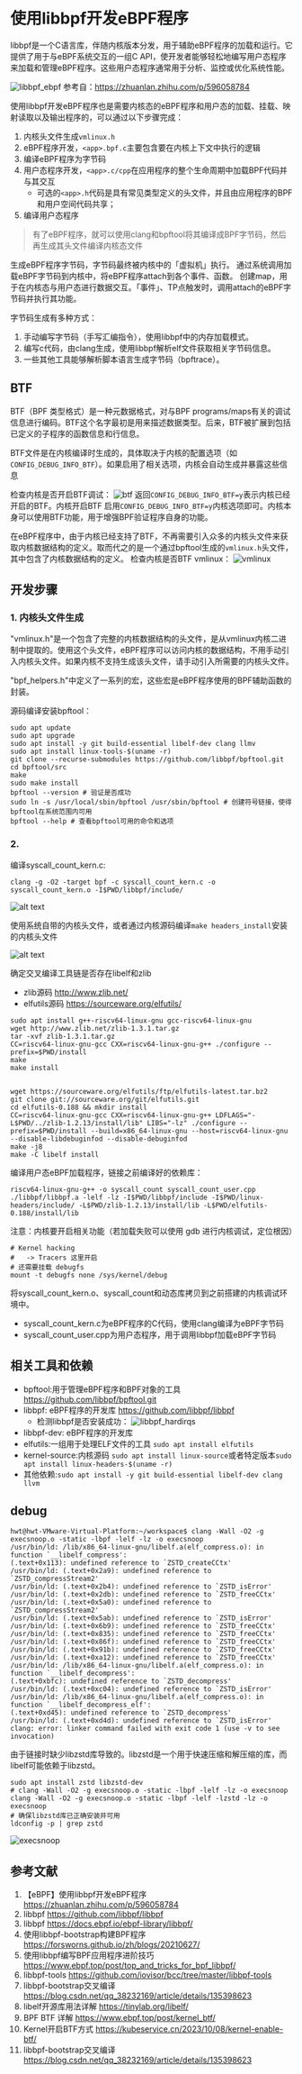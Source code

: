 # 使用libbpf开发eBPF程序

libbpf是一个C语言库，伴随内核版本分发，用于辅助eBPF程序的加载和运行。它提供了用于与eBPF系统交互的一组C API，使开发者能够轻松地编写用户态程序来加载和管理eBPF程序。这些用户态程序通常用于分析、监控或优化系统性能。

![libbpf_ebpf](image.png)
参考自：https://zhuanlan.zhihu.com/p/596058784


使用libbpf开发eBPF程序也是需要内核态的eBPF程序和用户态的加载、挂载、映射读取以及输出程序的，可以通过以下步骤完成：
1. 内核头文件生成`vmlinux.h`
2. eBPF程序开发，`<app>.bpf.c`主要包含要在内核上下文中执行的逻辑
3. 编译eBPF程序为字节码
4. 用户态程序开发，`<app>.c/cpp`在应用程序的整个生命周期中加载BPF代码并与其交互
    - 可选的`<app>.h`代码是具有常见类型定义的头文件，并且由应用程序的BPF和用户空间代码共享；
5. 编译用户态程序

> 有了eBPF程序，就可以使用clang和bpftool将其编译成BPF字节码，然后再生成其头文件编译内核态文件

生成eBPF程序字节码，字节码最终被内核中的「虚拟机」执行。 通过系统调用加载eBPF字节码到内核中，将eBPF程序attach到各个事件、函数。 创建map，用于在内核态与用户态进行数据交互。「事件」、TP点触发时，调用attach的eBPF字节码并执行其功能。

字节码生成有多种方式：
1. 手动编写字节码（手写汇编指令），使用libbpf中的内存加载模式。
2. 编写c代码，由clang生成，使用libbpf解析elf文件获取相关字节码信息。
3. 一些其他工具能够解析脚本语言生成字节码（bpftrace）。


## BTF
BTF（BPF 类型格式）是一种元数据格式，对与BPF programs/maps有关的调试信息进行编码。BTF这个名字最初是用来描述数据类型。后来，BTF被扩展到包括已定义的子程序的函数信息和行信息。

BTF文件是在内核编译时生成的，具体取决于内核的配置选项（如 `CONFIG_DEBUG_INFO_BTF`）。如果启用了相关选项，内核会自动生成并暴露这些信息

检查内核是否开启BTF调试：
![btf](image-4.png)
返回`CONFIG_DEBUG_INFO_BTF=y`表示内核已经开启的BTF。内核开启BTF 启用`CONFIG_DEBUG_INFO_BTF=y`内核选项即可。内核本身可以使用BTF功能，用于增强BPF验证程序自身的功能。

在eBPF程序中，由于内核已经支持了BTF，不再需要引入众多的内核头文件来获取内核数据结构的定义。取而代之的是一个通过bpftool生成的`vmlinux.h`头文件，其中包含了内核数据结构的定义。
检查内核是否BTF vmlinux：
![vmlinux](image-5.png)

## 开发步骤
### 1. 内核头文件生成
"vmlinux.h"是一个包含了完整的内核数据结构的头文件，是从vmlinux内核二进制中提取的。使用这个头文件，eBPF程序可以访问内核的数据结构，不用手动引入内核头文件。如果内核不支持生成该头文件，请手动引入所需要的内核头文件。

"bpf_helpers.h"中定义了一系列的宏，这些宏是eBPF程序使用的BPF辅助函数的封装。

源码编译安装bpftool：
```shell
sudo apt update
sudo apt upgrade
sudo apt install -y git build-essential libelf-dev clang llmv
sudo apt install linux-tools-$(uname -r)
git clone --recurse-submodules https://github.com/libbpf/bpftool.git
cd bpftool/src
make
sudo make install
bpftool --version # 验证是否成功
sudo ln -s /usr/local/sbin/bpftool /usr/sbin/bpftool # 创建符号链接，使得bpftool在系统范围内可用
bpftool --help # 查看bpftool可用的命令和选项
```


### 2. 
编译syscall_count_kern.c:
```shell
clang -g -O2 -target bpf -c syscall_count_kern.c -o syscall_count_kern.o -I$PWD/libbpf/include/
```

![alt text](image-1.png)

使用系统自带的内核头文件，或者通过内核源码编译`make headers_install`安装的内核头文件

![alt text](image-2.png)

确定交叉编译工具链是否存在libelf和zlib
- zlib源码 http://www.zlib.net/
- elfutils源码 https://sourceware.org/elfutils/

```shell
sudo apt install g++-riscv64-linux-gnu gcc-riscv64-linux-gnu
wget http://www.zlib.net/zlib-1.3.1.tar.gz
tar -xvf zlib-1.3.1.tar.gz
CC=riscv64-linux-gnu-gcc CXX=riscv64-linux-gnu-g++ ./configure --prefix=$PWD/install
make 
make install


wget https://sourceware.org/elfutils/ftp/elfutils-latest.tar.bz2
git clone git://sourceware.org/git/elfutils.git
cd elfutils-0.188 && mkdir install
CC=riscv64-linux-gnu-gcc CXX=riscv64-linux-gnu-g++ LDFLAGS="-L$PWD/../zlib-1.2.13/install/lib" LIBS="-lz" ./configure --prefix=$PWD/install --build=x86_64-linux-gnu --host=riscv64-linux-gnu --disable-libdebuginfod --disable-debuginfod
make -j8
make -C libelf install

```
编译用户态eBPF加载程序，链接之前编译好的依赖库：
```shell
riscv64-linux-gnu-g++ -o syscall_count syscall_count_user.cpp ./libbpf/libbpf.a -lelf -lz -I$PWD/libbpf/include -I$PWD/linux-headers/include/ -L$PWD/zlib-1.2.13/install/lib -L$PWD/elfutils-0.188/install/lib

```
注意：内核要开启相关功能（若加载失败可以使用 gdb 进行内核调试，定位根因）

```shell
# Kernel hacking
#   -> Tracers 这里开启
# 还需要挂载 debugfs
mount -t debugfs none /sys/kernel/debug
```

将syscall_count_kern.o、syscall_count和动态库拷贝到之前搭建的内核调试环境中。


- syscall_count_kern.c为eBPF程序的C代码，使用clang编译为eBPF字节码
- syscall_count_user.cpp为用户态程序，用于调用libbpf加载eBPF字节码

## 相关工具和依赖
- bpftool:用于管理eBPF程序和BPF对象的工具 https://github.com/libbpf/bpftool.git
- libbpf: eBPF程序的开发库 https://github.com/libbpf/libbpf
    - 检测libbpf是否安装成功：
    ![libbpf_hardirqs](image-6.png)
- libbpf-dev: eBPF程序的开发库
- elfutils:一组用于处理ELF文件的工具 `sudo apt install elfutils`
- kernel-source:内核源码 `sudo apt install linux-source`或者特定版本`sudo apt install linux-headers-$(uname -r)`
- 其他依赖:`sudo apt install -y git build-essential libelf-dev clang llvm`


## debug
```shell
hwt@hwt-VMware-Virtual-Platform:~/workspace$ clang -Wall -O2 -g execsnoop.o -static -lbpf -lelf -lz -o execsnoop
/usr/bin/ld: /lib/x86_64-linux-gnu/libelf.a(elf_compress.o): in function `__libelf_compress':
(.text+0x113): undefined reference to `ZSTD_createCCtx'
/usr/bin/ld: (.text+0x2a9): undefined reference to `ZSTD_compressStream2'
/usr/bin/ld: (.text+0x2b4): undefined reference to `ZSTD_isError'
/usr/bin/ld: (.text+0x2db): undefined reference to `ZSTD_freeCCtx'
/usr/bin/ld: (.text+0x5a0): undefined reference to `ZSTD_compressStream2'
/usr/bin/ld: (.text+0x5ab): undefined reference to `ZSTD_isError'
/usr/bin/ld: (.text+0x6b9): undefined reference to `ZSTD_freeCCtx'
/usr/bin/ld: (.text+0x835): undefined reference to `ZSTD_freeCCtx'
/usr/bin/ld: (.text+0x86f): undefined reference to `ZSTD_freeCCtx'
/usr/bin/ld: (.text+0x91b): undefined reference to `ZSTD_freeCCtx'
/usr/bin/ld: (.text+0xa12): undefined reference to `ZSTD_freeCCtx'
/usr/bin/ld: /lib/x86_64-linux-gnu/libelf.a(elf_compress.o): in function `__libelf_decompress':
(.text+0xbfc): undefined reference to `ZSTD_decompress'
/usr/bin/ld: (.text+0xc04): undefined reference to `ZSTD_isError'
/usr/bin/ld: /lib/x86_64-linux-gnu/libelf.a(elf_compress.o): in function `__libelf_decompress_elf':
(.text+0xd45): undefined reference to `ZSTD_decompress'
/usr/bin/ld: (.text+0xd4d): undefined reference to `ZSTD_isError'
clang: error: linker command failed with exit code 1 (use -v to see invocation)
```
由于链接时缺少libzstd库导致的。libzstd是一个用于快速压缩和解压缩的库，而libelf可能依赖于libzstd。

```shell
sudo apt install zstd libzstd-dev
# clang -Wall -O2 -g execsnoop.o -static -lbpf -lelf -lz -o execsnoop
clang -Wall -O2 -g execsnoop.o -static -lbpf -lelf -lzstd -lz -o execsnoop
# 确保libzstd库已正确安装并可用
ldconfig -p | grep zstd
```
![execsnoop](image-7.png)





## 参考文献
1. 【eBPF】使用libbpf开发eBPF程序
https://zhuanlan.zhihu.com/p/596058784
2. libbpf
https://github.com/libbpf/libbpf
3. libbpf https://docs.ebpf.io/ebpf-library/libbpf/
4. 使用libbpf-bootstrap构建BPF程序 https://forsworns.github.io/zh/blogs/20210627/
5. 使用libbpf编写BPF应用程序进阶技巧 https://www.ebpf.top/post/top_and_tricks_for_bpf_libbpf/
6. libbpf-tools https://github.com/iovisor/bcc/tree/master/libbpf-tools
7. libbpf-bootstrap交叉编译 https://blog.csdn.net/qq_38232169/article/details/135398623
8. libelf开源库用法详解 https://tinylab.org/libelf/
9. BPF BTF 详解 https://www.ebpf.top/post/kernel_btf/
10. Kernel开启BTF方式 https://kubeservice.cn/2023/10/08/kernel-enable-btf/
11. libbpf-bootstrap交叉编译 https://blog.csdn.net/qq_38232169/article/details/135398623

